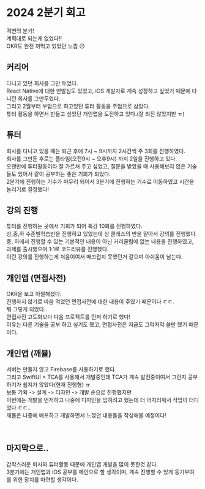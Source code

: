 # 2024 2분기 회고 

격변의 분기!  
계획대로 되는게 없었다!!  
OKR도 완전 까먹고 있었던 느낌 😥

## 커리어
다니고 있던 회사를 그만 두었다.  
React Native에 대한 반발심도 있었고, iOS 개발자로 계속 성장하고 싶었기 때문에 다니던 회사를 그만두었다.  
그리고 2월부터 부업으로 하고있던 튜터 활동을 주업으로 삼았다.  
튜터 활동을 하면서 만들고 싶었던 개인앱을 도전하고 있다.(잘 되진 않았지만 ㅠ)

## 튜터
회사를 다니고 있을 때는 퇴근 후에 7시 ~ 9시까지 2시간씩 주 3회를 진행하였다.  
회사를 그만둔 후로는 풀타임(오전9시 ~ 오후9시) 까지 2일을 진행하고 있다.  
오랜만에 튜터활동이라 잘 가르쳐 주고 싶었고, 질문을 받았을 때 사용해보지 않은 기술들도 있어서 같이 공부하는 좋은 기회가 되었다.  
2분기에 진행하는 기수가 마무리 되어서 3분기에 진행하는 기수로 이동하였고 시간을 늘리기로 결정했다!

## 강의 진행
튜터를 진행하는 곳에서 기회가 되어 특강 10회를 진행하였다.  
상,중,하 수준별학습반을 진행하고 있었는데 상 클래스의 반을 맡아서 강의를 진행했다.  
중, 하에서 진행할 수 있는 기본적인 내용이 아닌 커리큘럼에 없는 내용을 진행하였고, 과제를 출시했으며 1:1로 코드리뷰를 진행했다.  
이런 강의를 진행하는게 처음이여서 매끄럽지 못했던거 같으며 아쉬움이 남는다.  


## 개인앱 (면접사전)
OKR을 보고 아찔해졌다.  
진행하지 않기로 마음 먹었던 면접사전에 대한 내용이 주였기 때문이다 ㄷㄷ.   
뭐 그렇게 되었다..     
면접사전 고도화보다 다음 프로젝트를 먼저 하기로 했다!   
이유는 다른 기술을 공부 하고 싶기도 했고, 면접사전은 지금도 그럭저럭 쓸만 했기 때문이다.  

## 개인앱 (깨뮬)
서버는 만들지 않고 Firebase를 사용하기로 했다.  
그리고 SwiftUI + TCA를 사용해서 개발중인데 TCA가 계속 발전중이여서 그런지 공부하기가 쉽지가 않았다(현재 진행형) ㅠ  
보통 기획 -> 설계 -> 디자인 -> 개발 순으로 진행했지만   
이번에는 개발을 먼저하고 나중에 디자인을 입히려고 했는데 더 어지러워서 작업이 더디었다 ㄷㄷ..   
깨뮬은 나중에 배포하고 개발하면서 느꼈던 내용들을 작성해볼 예정이다!

<br/>

## 마지막으로..
갑작스러운 퇴사와 튜터활동 때문에 개인앱 개발을 많이 못한것 같다.  
3분기에는 개인앱과 iOS 공부를 메인으로 할 생각이며, 계속 진행할 수 있게 동기부여를 위한 장치를 마련할 생각이다.  
